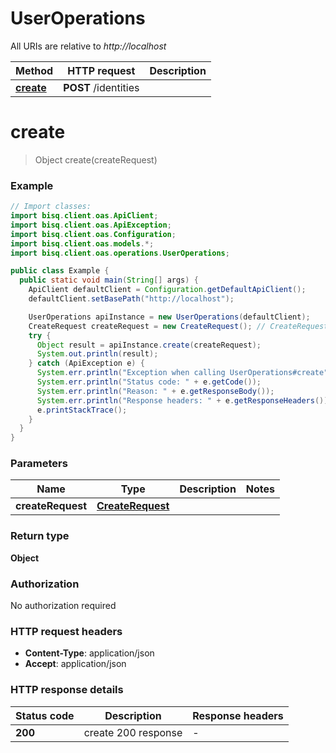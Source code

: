 # UserOperations

All URIs are relative to *http://localhost*

| Method | HTTP request | Description |
|------------- | ------------- | -------------|
| [**create**](UserOperations.md#create) | **POST** /identities |  |


<a id="create"></a>
# **create**
> Object create(createRequest)



### Example
```java
// Import classes:
import bisq.client.oas.ApiClient;
import bisq.client.oas.ApiException;
import bisq.client.oas.Configuration;
import bisq.client.oas.models.*;
import bisq.client.oas.operations.UserOperations;

public class Example {
  public static void main(String[] args) {
    ApiClient defaultClient = Configuration.getDefaultApiClient();
    defaultClient.setBasePath("http://localhost");

    UserOperations apiInstance = new UserOperations(defaultClient);
    CreateRequest createRequest = new CreateRequest(); // CreateRequest | 
    try {
      Object result = apiInstance.create(createRequest);
      System.out.println(result);
    } catch (ApiException e) {
      System.err.println("Exception when calling UserOperations#create");
      System.err.println("Status code: " + e.getCode());
      System.err.println("Reason: " + e.getResponseBody());
      System.err.println("Response headers: " + e.getResponseHeaders());
      e.printStackTrace();
    }
  }
}
```

### Parameters

| Name | Type | Description  | Notes |
|------------- | ------------- | ------------- | -------------|
| **createRequest** | [**CreateRequest**](CreateRequest.md)|  | |

### Return type

**Object**

### Authorization

No authorization required

### HTTP request headers

 - **Content-Type**: application/json
 - **Accept**: application/json

### HTTP response details
| Status code | Description | Response headers |
|-------------|-------------|------------------|
| **200** | create 200 response |  -  |


